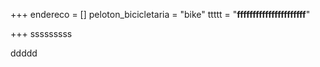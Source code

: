 +++
endereco = []
peloton_bicicletaria = "bike"
ttttt = "**ffffffffffffffffffffff**"

+++
sssssssss

ddddd